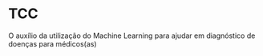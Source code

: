 # TCC
O auxílio da utilização do Machine Learning para ajudar em diagnóstico de doenças para médicos(as)
